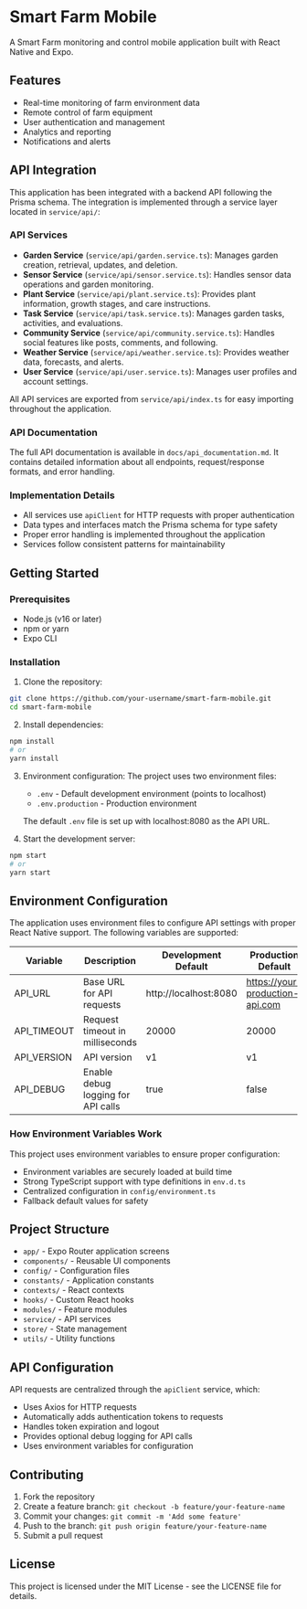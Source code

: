 # Smart Farm Mobile

A Smart Farm monitoring and control mobile application built with React Native and Expo.

## Features

- Real-time monitoring of farm environment data
- Remote control of farm equipment
- User authentication and management
- Analytics and reporting
- Notifications and alerts

## API Integration

This application has been integrated with a backend API following the Prisma schema. The integration is implemented through a service layer located in `service/api/`:

### API Services

- **Garden Service** (`service/api/garden.service.ts`): Manages garden creation, retrieval, updates, and deletion.
- **Sensor Service** (`service/api/sensor.service.ts`): Handles sensor data operations and garden monitoring.
- **Plant Service** (`service/api/plant.service.ts`): Provides plant information, growth stages, and care instructions.
- **Task Service** (`service/api/task.service.ts`): Manages garden tasks, activities, and evaluations.
- **Community Service** (`service/api/community.service.ts`): Handles social features like posts, comments, and following.
- **Weather Service** (`service/api/weather.service.ts`): Provides weather data, forecasts, and alerts.
- **User Service** (`service/api/user.service.ts`): Manages user profiles and account settings.

All API services are exported from `service/api/index.ts` for easy importing throughout the application.

### API Documentation

The full API documentation is available in `docs/api_documentation.md`. It contains detailed information about all endpoints, request/response formats, and error handling.

### Implementation Details

- All services use `apiClient` for HTTP requests with proper authentication
- Data types and interfaces match the Prisma schema for type safety
- Proper error handling is implemented throughout the application
- Services follow consistent patterns for maintainability

## Getting Started

### Prerequisites

- Node.js (v16 or later)
- npm or yarn
- Expo CLI

### Installation

1. Clone the repository:

```bash
git clone https://github.com/your-username/smart-farm-mobile.git
cd smart-farm-mobile
```

2. Install dependencies:

```bash
npm install
# or
yarn install
```

3. Environment configuration:
   The project uses two environment files:

   - `.env` - Default development environment (points to localhost)
   - `.env.production` - Production environment

   The default `.env` file is set up with localhost:8080 as the API URL.

4. Start the development server:

```bash
npm start
# or
yarn start
```

## Environment Configuration

The application uses environment files to configure API settings with proper React Native support. The following variables are supported:

| Variable    | Description                        | Development Default   | Production Default              |
| ----------- | ---------------------------------- | --------------------- | ------------------------------- |
| API_URL     | Base URL for API requests          | http://localhost:8080 | https://your-production-api.com |
| API_TIMEOUT | Request timeout in milliseconds    | 20000                 | 20000                           |
| API_VERSION | API version                        | v1                    | v1                              |
| API_DEBUG   | Enable debug logging for API calls | true                  | false                           |

### How Environment Variables Work

This project uses environment variables to ensure proper configuration:

- Environment variables are securely loaded at build time
- Strong TypeScript support with type definitions in `env.d.ts`
- Centralized configuration in `config/environment.ts`
- Fallback default values for safety

## Project Structure

- `app/` - Expo Router application screens
- `components/` - Reusable UI components
- `config/` - Configuration files
- `constants/` - Application constants
- `contexts/` - React contexts
- `hooks/` - Custom React hooks
- `modules/` - Feature modules
- `service/` - API services
- `store/` - State management
- `utils/` - Utility functions

## API Configuration

API requests are centralized through the `apiClient` service, which:

- Uses Axios for HTTP requests
- Automatically adds authentication tokens to requests
- Handles token expiration and logout
- Provides optional debug logging for API calls
- Uses environment variables for configuration

## Contributing

1. Fork the repository
2. Create a feature branch: `git checkout -b feature/your-feature-name`
3. Commit your changes: `git commit -m 'Add some feature'`
4. Push to the branch: `git push origin feature/your-feature-name`
5. Submit a pull request

## License

This project is licensed under the MIT License - see the LICENSE file for details.
